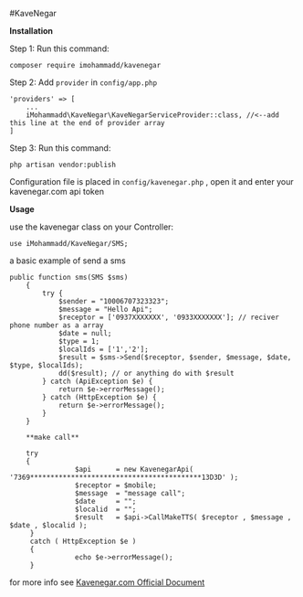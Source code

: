 #KaveNegar

**Installation**

Step 1:
Run this command:
```
composer require imohammadd/kavenegar
```
Step 2:
Add `provider` in `config/app.php`
```
'providers' => [
    ...
    iMohammadd\KaveNegar\KaveNegarServiceProvider::class, //<--add this line at the end of provider array
]
```

Step 3:
Run this command:
```
php artisan vendor:publish
```

Configuration file is placed in `config/kavenegar.php` , open it and enter your kavenegar.com api token






**Usage**


use the kavenegar class on your Controller:
```
use iMohammadd/KaveNegar/SMS;
```

a basic example of send a sms
```
public function sms(SMS $sms)
    {
        try {
            $sender = "10006707323323";
            $message = "Hello Api";
            $receptor = ['0937XXXXXXX', '0933XXXXXXX']; // reciver phone number as a array
            $date = null;
            $type = 1;
            $localIds = ['1','2'];
            $result = $sms->Send($receptor, $sender, $message, $date, $type, $localIds);
            dd($result); // or anything do with $result
        } catch (ApiException $e) {
            return $e->errorMessage();
        } catch (HttpException $e) {
            return $e->errorMessage();
        }
    }
    
    **make call**
    
    try
    {
				$api      = new KavenegarApi( '7369******************************************13D3D' );
				$receptor = $mobile;
				$message  = "message call";
				$date     = "";
				$localid  = "";
				$result   = $api->CallMakeTTS( $receptor , $message , $date , $localid );
     }
     catch ( HttpException $e )
     {
				echo $e->errorMessage();
	 }
```

for more info see [Kavenegar.com Official Document](http://kavenegar.com/rest.html)
